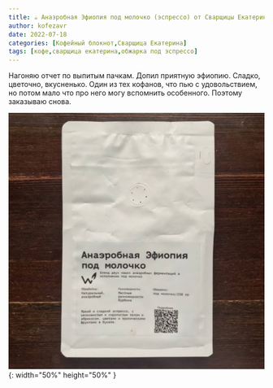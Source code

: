 ```yaml
---
title: ☕️ Анаэробная Эфиопия под молочко (эспрессо) от Сварщицы Екатерины
author: kofezavr
date: 2022-07-18
categories: [Кофейный блокнот,Сварщица Екатерина]
tags: [кофе,сварщица екатерина,обжарка под эспрессо]
--- 
```


Нагоняю отчет по выпитым пачкам. Допил приятную эфиопию. Сладко, цветочно, вкусненько. Один из тех кофанов, что пью с удовольствием, но потом мало что про него могу вспомнить особенного. Поэтому заказываю снова.

![Анаэробная Эфиопия под молочко (эспрессо) от Сварщицы Екатерины](/assets/img/posts/coffee/22/07/anaerobnaya-ethiopia-pod-molochko.jpg){: width="50%" height="50%" }